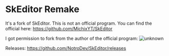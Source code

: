 # SkEditor Remake

It's a fork of SkEditor. This is not an official program. You can find the official here: 
https://github.com/MichixYT/SkEditor

I got permission to fork from the author of the official program:
![unknown](https://user-images.githubusercontent.com/77281214/120937607-b8dea280-c70e-11eb-8808-782630602f91.png)


Releases:
https://github.com/NotroDev/SkEditor/releases
